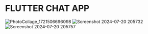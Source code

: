 # FLUTTER CHAT APP
![PhotoCollage_1721506696098](https://github.com/user-attachments/assets/ecc9a67b-c452-49b1-82d6-ff4eefb47669)
![Screenshot 2024-07-20 205732](https://github.com/user-attachments/assets/bd7c513a-0af5-473a-adca-09b8e7810038)
![Screenshot 2024-07-20 205757](https://github.com/user-attachments/assets/f35dc0a3-1e3d-4ca6-affe-3cf4c0f6d14e)

